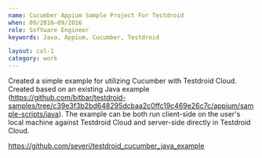 ```yaml
---
name: Cucumber Appium Sample Project For Testdroid
when: 09/2016–09/2016
role: Software Engineer
keywords: Java, Appium, Cucumber, Testdroid

layout: col-1
category: work
---
```


Created a simple example for utilizing Cucumber with Testdroid Cloud. Created based on an existing Java example (<https://github.com/bitbar/testdroid-samples/tree/c39e3f3b2bd648295dcbaa2c0ffc19c469e26c7c/appium/sample-scripts/java>). The example can be both run client-side on the user's local machine against Testdroid Cloud and server-side directly in Testdroid Cloud.

<https://github.com/severi/testdroid_cucumber_java_example>
